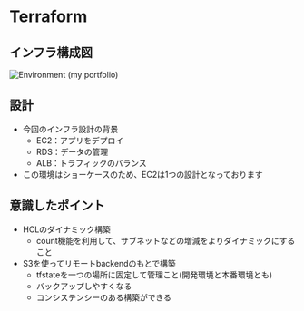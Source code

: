 # Terraform

## インフラ構成図
![Environment (my portfolio)](https://user-images.githubusercontent.com/103508472/204108145-12e982d0-0a80-4d03-af4a-d337468af981.jpg)

## 設計
- 今回のインフラ設計の背景
  - EC2：アプリをデプロイ
  - RDS：データの管理
  - ALB：トラフィックのバランス
- この環境はショーケースのため、EC2は1つの設計となっております

## 意識したポイント
- HCLのダイナミック構築
  - count機能を利用して、サブネットなどの増減をよりダイナミックにすること
- S3を使ってリモートbackendのもとで構築
  - tfstateを一つの場所に固定して管理こと(開発環境と本番環境とも)
  - バックアップしやすくなる
  - コンシステンシーのある構築ができる
